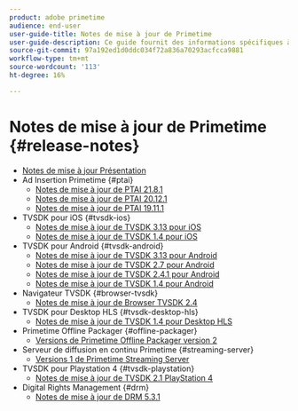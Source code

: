 ```yaml
---
product: adobe primetime
audience: end-user
user-guide-title: Notes de mise à jour de Primetime
user-guide-description: Ce guide fournit des informations spécifiques à la version, aux configurations requises, aux limitations, aux problèmes résolus et aux problèmes connus.
source-git-commit: 97a192ed1d0ddc034f72a836a70293acfcca9881
workflow-type: tm+mt
source-wordcount: '113'
ht-degree: 16%

---
```



# Notes de mise à jour de Primetime {#release-notes}

+ [Notes de mise à jour Présentation](home.md)
+ Ad Insertion Primetime {#ptai}
   + [Notes de mise à jour de PTAI 21.8.1](ptai-21x-release-notes.md)
   + [Notes de mise à jour de PTAI 20.12.1](ptai-20x-release-notes.md)
   + [Notes de mise à jour de PTAI 19.11.1](ptai-19x-release-notes.md)
+ TVSDK pour iOS {#tvsdk-ios}
   + [Notes de mise à jour de TVSDK 3.13 pour iOS](tvsdk-3x-ios.md)
   + [Notes de mise à jour de TVSDK 1.4 pour iOS](tvsdk-1-4-ios.md)
+ TVSDK pour Android {#tvsdk-android}
   + [Notes de mise à jour de TVSDK 3.13 pour Android](tvsdk-3x-android.md)
   + [Notes de mise à jour de TVSDK 2.7 pour Android](tvsdk-27-android.md)
   + [Notes de mise à jour de TVSDK 2.4.1 pour Android](tvsdk-24-android.md)
   + [Notes de mise à jour de TVSDK 1.4 pour Android](tvsdk-1-4-android.md)
+ Navigateur TVSDK {#browser-tvsdk}
   + [Notes de mise à jour de Browser TVSDK 2.4](tvsdk-24-browser.md)
+ TVSDK pour Desktop HLS {#tvsdk-desktop-hls}
   + [Notes de mise à jour de TVSDK 1.4 pour Desktop HLS](tvsdk-1-4-desktop-hls.md)
+ Primetime Offline Packager {#offline-packager}
   + [Versions de Primetime Offline Packager version 2](offline-packager-2x-release-note.md)
+ Serveur de diffusion en continu Primetime {#streaming-server}
   + [Versions 1 de Primetime Streaming Server](primetime-streaming-server-1x.md)
+ TVSDK pour Playstation 4 {#tvsdk-playstation}
   + [Notes de mise à jour de TVSDK 2.1 PlayStation 4](tvsdk-21-ps4.md)
+ Digital Rights Management {#drm}
   + [Notes de mise à jour de DRM 5.3.1](drm-531-release-notes.md)
